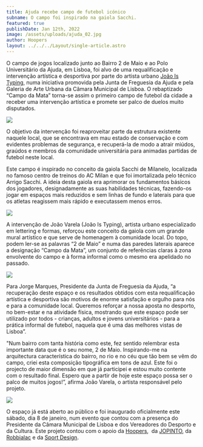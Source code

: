 ```yaml
---
title: Ajuda recebe campo de futebol icónico
subname: O campo foi inspirado na gaiola Sacchi.
featured: true
publishDate: Jan 12th, 2022
image: /assets/uploads/ajuda_02.jpg
author: Hoopers
layout: ../../../Layout/single-article.astro
---
```

O campo de jogos localizado junto ao Bairro 2 de Maio e ao Polo Universitário da Ajuda, em Lisboa, foi alvo de uma requalificação e intervenção artística e desportiva por parte do artista urbano [João Is Typing](https://www.instagram.com/joaoistyping/), numa iniciativa promovida pela Junta de Freguesia da Ajuda e pela Galeria de Arte Urbana da Câmara Municipal de Lisboa. O rebaptizado “Campo da Mata” torna-se assim o primeiro campo de futebol da cidade a receber uma intervenção artística e promete ser palco de duelos muito disputados.

![](/assets/uploads/ajuda_05.jpg)

O objetivo da intervenção foi reaproveitar parte da estrutura existente naquele local, que se encontrava em mau estado de conservação e com evidentes problemas de segurança, e recuperá-la de modo a atrair miúdos, graúdos e membros da comunidade universitária para animadas partidas de futebol neste local. 

Este campo é inspirado no conceito da gaiola Sacchi de Milanelo, localizada no famoso centro de treinos do AC Milan e que foi imortalizada pelo técnico Arrigo Sacchi. A ideia desta gaiola era aprimorar os fundamentos básicos dos jogadores, designadamente as suas habilidades técnicas, fazendo-os jogar em espaços mais reduzidos e sem linhas de fundo e laterais para que os atletas reagissem mais rápido e executassem menos erros.

![](/assets/uploads/ajuda_03.jpg)

A intervenção de João Varela (João Is Typing), artista urbano especializado em lettering e formas, reforçou este conceito da gaiola com um grande mural artístico e que serve de homenagem à comunidade local. Do topo, podem ler-se as palavras “2 de Maio” e numa das paredes laterais aparece a designação “Campo da Mata”, um conjunto de referências claras à zona envolvente do campo e à forma informal como o mesmo era apelidado no passado.

![](/assets/uploads/ajuda_01.jpg)

Para Jorge Marques, Presidente da Junta de Freguesia da Ajuda, “a recuperação deste espaço e os resultados obtidos com esta requalificação artística e desportiva são motivos de enorme satisfação e orgulho para nós e para a comunidade local. Queremos reforçar a nossa aposta no desporto, no bem-estar e na atividade física, mostrando que este espaço pode ser utilizado por todos - crianças, adultos e jovens universitários - para a prática informal de futebol, naquela que é uma das melhores vistas de Lisboa”.

"Num bairro com tanta história como este, fez sentido relembrar esta importante data que é o seu nome, 2 de Maio. Inspirando-me na arquitectura característica do bairro, no rio e no céu que tão bem se vêm do campo, criei esta composição tipográfica em tons de azul. Este foi o projecto de maior dimensão em que já participei e estou muito contente com o resultado final. Espero que a partir de hoje este espaço possa ser o palco de muitos jogos!”, afirma João Varela, o artista responsável pelo projeto.

![](/assets/uploads/ajuda_06.jpg)

O espaço já está aberto ao público e foi inaugurado oficialmente este sábado, dia 8 de janeiro, num evento que contou com a presença do Presidente da Câmara Municipal de Lisboa e dos Vereadores do Desporto e da Cultura. Este projeto contou com o apoio da [Hoopers](https://hoopers.club/),  da [JOPINTO](https://www.facebook.com/tintasjopinto/), da [Robbialac](https://tintasrobbialac.pt/) e da [Sport Design](http://www.sport-design.pt/).